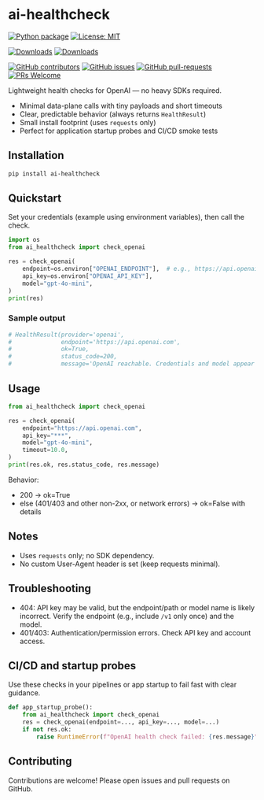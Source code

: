 # ai-healthcheck

[![Python package](https://img.shields.io/pypi/v/ai-healthcheck?color=4BA3FF)](https://pypi.org/project/ai-healthcheck/)
[![License: MIT](https://img.shields.io/github/license/skytin1004/ai-healthcheck?color=4BA3FF)](https://github.com/skytin1004/ai-healthcheck/blob/main/LICENSE)

[![Downloads](https://static.pepy.tech/badge/ai-healthcheck)](https://pepy.tech/project/ai-healthcheck)
[![Downloads](https://static.pepy.tech/badge/ai-healthcheck/month)](https://pepy.tech/project/ai-healthcheck)

[![GitHub contributors](https://img.shields.io/github/contributors/skytin1004/ai-healthcheck.svg)](https://GitHub.com/skytin1004/ai-healthcheck/graphs/contributors/)
[![GitHub issues](https://img.shields.io/github/issues/skytin1004/ai-healthcheck.svg)](https://GitHub.com/skytin1004/ai-healthcheck/issues/)
[![GitHub pull-requests](https://img.shields.io/github/issues-pr/skytin1004/ai-healthcheck.svg)](https://GitHub.com/skytin1004/ai-healthcheck/pulls/)
[![PRs Welcome](https://img.shields.io/badge/PRs-welcome-brightgreen.svg)](http://makeapullrequest.com)

Lightweight health checks for OpenAI — no heavy SDKs required.

- Minimal data-plane calls with tiny payloads and short timeouts
- Clear, predictable behavior (always returns `HealthResult`)
- Small install footprint (uses `requests` only)
- Perfect for application startup probes and CI/CD smoke tests

## Installation

```bash
pip install ai-healthcheck
```

## Quickstart

Set your credentials (example using environment variables), then call the check.

```python
import os
from ai_healthcheck import check_openai

res = check_openai(
    endpoint=os.environ["OPENAI_ENDPOINT"],  # e.g., https://api.openai.com
    api_key=os.environ["OPENAI_API_KEY"],
    model="gpt-4o-mini",
)
print(res)
```

### Sample output

```python
# HealthResult(provider='openai',
#              endpoint='https://api.openai.com',
#              ok=True,
#              status_code=200,
#              message='OpenAI reachable. Credentials and model appear valid.')
```

## Usage

```python
from ai_healthcheck import check_openai

res = check_openai(
    endpoint="https://api.openai.com",
    api_key="***",
    model="gpt-4o-mini",
    timeout=10.0,
)
print(res.ok, res.status_code, res.message)
```

Behavior:
- 200 -> ok=True
- else (401/403 and other non-2xx, or network errors) -> ok=False with details

## Notes

- Uses `requests` only; no SDK dependency.
- No custom User-Agent header is set (keep requests minimal).

## Troubleshooting

- 404: API key may be valid, but the endpoint/path or model name is likely incorrect. Verify the endpoint (e.g., include `/v1` only once) and the model.
- 401/403: Authentication/permission errors. Check API key and account access.

## CI/CD and startup probes

Use these checks in your pipelines or app startup to fail fast with clear guidance.

```python
def app_startup_probe():
    from ai_healthcheck import check_openai
    res = check_openai(endpoint=..., api_key=..., model=...)
    if not res.ok:
        raise RuntimeError(f"OpenAI health check failed: {res.message}")
```

## Contributing

Contributions are welcome! Please open issues and pull requests on GitHub.

